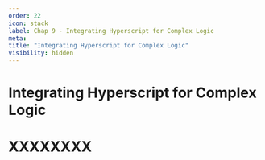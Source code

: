 ```yaml
---
order: 22
icon: stack
label: Chap 9 - Integrating Hyperscript for Complex Logic
meta:
title: "Integrating Hyperscript for Complex Logic"
visibility: hidden
---
```

# Integrating Hyperscript for Complex Logic



# XXXXXXXX

